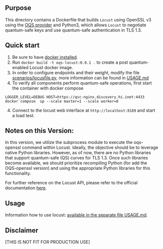 ## Purpose 
This directory contains a Dockerfile that builds `Locust` using OpenSSL v3 using the [OQS provider](https://github.com/open-quantum-safe/oqs-provider) and Python3, which allows `Locust` to negotiate quantum-safe keys and use quantum-safe authentication in TLS 1.3.

## Quick start

1) Be sure to have [docker installed](https://docs.docker.com/install). 
2) Run `docker build -t oqs-locust:0.0.1 .` to create a post quantum-enabled Locust docker image.
3) In order to configure endpoints and their weight, modify the file [scenarios/locusfile.py](scenarios/locustfile.py), more information can be found in [USAGE.md](USAGE.md)
4) To verify all components perform quantum-safe operations, first start the container with docker compose 

```
LOGGER_LEVEL=DEBUG HOST=https://qsc-nginx.discovery.hi.inet:4433 docker compose  up --scale master=1 --scale worker=8
```
4) Connect to the locust web interface at `http://localhost:8189` and start a load test.


## Notes on this Version:

In this version, we utilize the subprocess module to execute the oqs-openssl command within Locust. Ideally, the objective should be to leverage native Python libraries. However, as of now, there are no Python libraries that support quantum-safe (QS) curves for TLS 1.3. Once such libraries become available, we should prioritize recompiling Python (for add the OQS-openssl version) and using the appropriate Python libraries for this functionality.

For further reference on the Locust API, please refer to the official documentation [here](https://docs.locust.io/en/stable/).

## Usage

Information how to use locust: [available in the separate file USAGE.md](USAGE.md).

## Disclaimer

[THIS IS NOT FIT FOR PRODUCTION USE]

